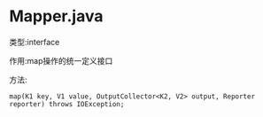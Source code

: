 Mapper.java
================================

类型:interface

作用:map操作的统一定义接口

方法:

```{java}
map(K1 key, V1 value, OutputCollector<K2, V2> output, Reporter reporter) throws IOException;
```


